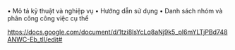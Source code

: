 • Mô tả kỹ thuật và nghiệp vụ
• Hướng dẫn sử dụng
• Danh sách nhóm và phân công công việc cụ thể

https://docs.google.com/document/d/1tzi8lsYcLq8aNj9k5_pl6mYLTjPBd748ANWC-Eb_tlI/edit#
